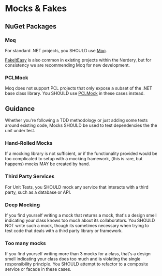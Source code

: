 # Mocks & Fakes

## NuGet Packages

### Moq

For standard .NET projects, you SHOULD use
[Moq](https://www.nuget.org/packages/Moq/).

[FakeItEasy](https://www.nuget.org/packages/FakeItEasy/) is also common in
existing projects within the Nerdery, but for consistency we are recommending
Moq for new development.

### PCLMock

Moq does not support PCL projects that only expose a subset of the .NET base
class library. You SHOULD use [PCLMock](https://github.com/kentcb/PCLMock) in
these cases instead.


## Guidance

Whether you're following a TDD methodology or just adding some tests around
existing code, Mocks SHOULD be used to test dependencies the the unit under
test.

### Hand-Rolled Mocks

If a mocking library is not sufficient, or if the functionality provided would
be too complicated to setup with a mocking framework, (this is rare, but
happens) mocks MAY be created by hand.

### Third Party Services

For Unit Tests, you SHOULD mock any service that interacts with a third party,
such as a database or API.

### Deep Mocking

If you find yourself writing a mock that returns a mock, that's a design smell
indicating your class knows too much about its collaborators. You SHOULD NOT write
such a mock, though its sometimes necessary when trying to test code that deals
with a third party library or framework.

### Too many mocks

If you find yourself writing more than 3 mocks for a class, that's a design
smell indicating your class does too much and is violating the single
responsibility principle. You SHOULD attempt to refactor to a composite service
or facade in these cases.